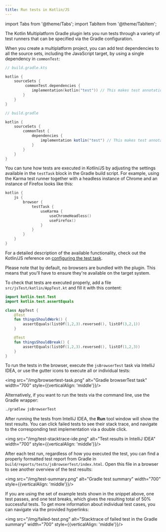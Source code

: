 ```yaml
---
title: Run tests in Kotlin/JS
---
```


import Tabs from '@theme/Tabs';
import TabItem from '@theme/TabItem';




The Kotlin Multiplatform Gradle plugin lets you run tests through a variety of test runners that can be specified via the Gradle
configuration.

When you create a multiplatform project, you can add test dependencies to all the source sets, including the JavaScript
target, by using a single dependency in `commonTest`:

<Tabs groupId="build-script">
<TabItem value="kotlin" label="Kotlin" default>

```kotlin
// build.gradle.kts

kotlin {
    sourceSets {
         commonTest.dependencies {
            implementation(kotlin("test")) // This makes test annotations and functionality available in JS
        }
    }
}
```

</TabItem>
<TabItem value="groovy" label="Groovy" default>

```groovy
// build.gradle

kotlin {
    sourceSets {
        commonTest {
            dependencies {
                implementation kotlin("test") // This makes test annotations and functionality available in JS
            }
        }
    }
}
```

</TabItem>
</Tabs>

You can tune how tests are executed in Kotlin/JS by adjusting the settings available in the `testTask` block in the Gradle
build script. For example, using the Karma test runner together with a headless instance of Chrome and an instance of
Firefox looks like this:

```kotlin
kotlin {
    js {
        browser {
            testTask {
                useKarma {
                    useChromeHeadless()
                    useFirefox()
                }
            }
        }
    }
}
```

For a detailed description of the available functionality, check out the Kotlin/JS reference on [configuring the test task](./js-project-setup.md#test-task). 

Please note that by default, no browsers are bundled with the plugin. This means that you'll have to ensure they're
available on the target system.

To check that tests are executed properly, add a file `src/jsTest/kotlin/AppTest.kt` and fill it with this content:

```kotlin
import kotlin.test.Test
import kotlin.test.assertEquals

class AppTest {
    @Test
    fun thingsShouldWork() {
        assertEquals(listOf(1,2,3).reversed(), listOf(3,2,1))
    }

    @Test
    fun thingsShouldBreak() {
        assertEquals(listOf(1,2,3).reversed(), listOf(1,2,3))
    }
}
```

To run the tests in the browser, execute the `jsBrowserTest` task via IntelliJ IDEA, or use the gutter icons to execute all
or individual tests:

<img src="/img/browsertest-task.png" alt="Gradle browserTest task" width="700" style={{verticalAlign: 'middle'}}/>

Alternatively, if you want to run the tests via the command line, use the Gradle wrapper:

```bash
./gradlew jsBrowserTest
```

After running the tests from IntelliJ IDEA, the **Run** tool window will show the test results. You can click failed tests
to see their stack trace, and navigate to the corresponding test implementation via a double click.

<img src="/img/test-stacktrace-ide.png" alt="Test results in IntelliJ IDEA" width="700" style={{verticalAlign: 'middle'}}/>

After each test run, regardless of how you executed the test, you can find a properly formatted test report from Gradle
in `build/reports/tests/jsBrowserTest/index.html`. Open this file in a browser to see another overview of the test results:

<img src="/img/test-summary.png" alt="Gradle test summary" width="700" style={{verticalAlign: 'middle'}}/>

If you are using the set of example tests shown in the snippet above, one test passes, and one test breaks, which gives 
the resulting total of 50% successful tests. To get more information about individual test cases, you can navigate via
the provided hyperlinks:

<img src="/img/failed-test.png" alt="Stacktrace of failed test in the Gradle summary" width="700" style={{verticalAlign: 'middle'}}/>